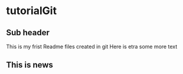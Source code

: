 # tutorialGit

## Sub header 

This is my frist Readme files created in git
Here is etra some more text 

## This is news